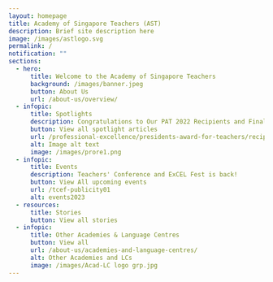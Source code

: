 ```yaml
---
layout: homepage
title: Academy of Singapore Teachers (AST)
description: Brief site description here
image: /images/astlogo.svg
permalink: /
notification: ""
sections:
  - hero:
      title: Welcome to the Academy of Singapore Teachers
      background: /images/banner.jpeg
      button: About Us
      url: /about-us/overview/
  - infopic:
      title: Spotlights
      description: Congratulations to Our PAT 2022 Recipients and Finalists!
      button: View all spotlight articles
      url: /professional-excellence/presidents-award-for-teachers/recipients-and-finalists/
      alt: Image alt text
      image: /images/prore1.png
  - infopic:
      title: Events
      description: Teachers' Conference and ExCEL Fest is back!
      button: View All upcoming events
      url: /tcef-publicity01
      alt: events2023
  - resources:
      title: Stories
      button: View all stories
  - infopic:
      title: Other Academies & Language Centres
      button: View all
      url: /about-us/academies-and-language-centres/
      alt: Other Academies and LCs
      image: /images/Acad-LC logo grp.jpg
---
```

